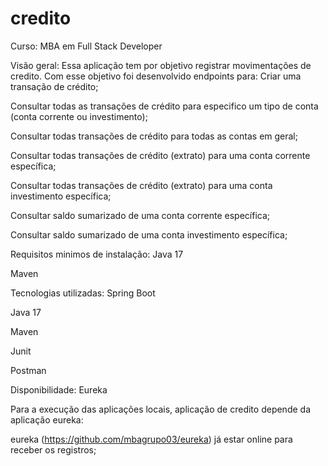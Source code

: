 # credito
Curso: MBA em Full Stack Developer

Visão geral: Essa aplicação tem por objetivo registrar movimentações de credito. Com esse objetivo foi desenvolvido endpoints para:
Criar uma transação de crédito;

Consultar todas as transações de crédito para especifico um tipo de conta (conta corrente ou investimento);

Consultar todas transações de crédito para todas as contas em geral;

Consultar todas transações de crédito (extrato) para uma conta corrente específica;

Consultar todas transações de crédito (extrato) para uma conta investimento específica;

Consultar saldo sumarizado de uma conta corrente específica;

Consultar saldo sumarizado de uma conta investimento específica;

Requisitos minimos de instalação: 
Java 17

Maven

Tecnologias utilizadas: 
Spring Boot

Java 17

Maven

Junit

Postman

Disponibilidade: 
Eureka

Para a execução das aplicações locais, aplicação de credito depende da aplicação eureka:

eureka (https://github.com/mbagrupo03/eureka) já estar online para receber os registros;
